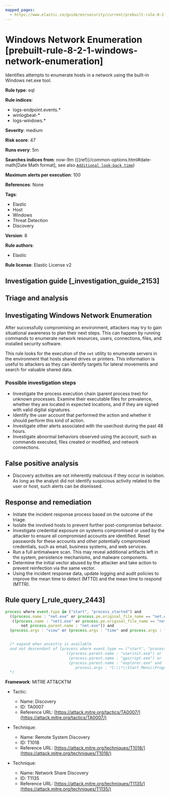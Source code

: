 ```yaml
---
mapped_pages:
  - https://www.elastic.co/guide/en/security/current/prebuilt-rule-8-2-1-windows-network-enumeration.html
---
```


# Windows Network Enumeration [prebuilt-rule-8-2-1-windows-network-enumeration]

Identifies attempts to enumerate hosts in a network using the built-in Windows net.exe tool.

**Rule type**: eql

**Rule indices**:

* logs-endpoint.events.*
* winlogbeat-*
* logs-windows.*

**Severity**: medium

**Risk score**: 47

**Runs every**: 5m

**Searches indices from**: now-9m ({{ref}}/common-options.html#date-math[Date Math format], see also [`Additional look-back time`](docs-content://solutions/security/detect-and-alert/create-detection-rule.md#rule-schedule))

**Maximum alerts per execution**: 100

**References**: None

**Tags**:

* Elastic
* Host
* Windows
* Threat Detection
* Discovery

**Version**: 8

**Rule authors**:

* Elastic

**Rule license**: Elastic License v2

## Investigation guide [_investigation_guide_2153]

## Triage and analysis

## Investigating Windows Network Enumeration

After successfully compromising an environment, attackers may try to gain situational awareness to plan their next steps.
This can happen by running commands to enumerate network resources, users, connections, files, and installed security
software.

This rule looks for the execution of the `net` utility to enumerate servers in the environment that hosts shared drives
or printers. This information is useful to attackers as they can identify targets for lateral movements and search for
valuable shared data.

### Possible investigation steps

- Investigate the process execution chain (parent process tree) for unknown processes. Examine their executable files
for prevalence, whether they are located in expected locations, and if they are signed with valid digital signatures.
- Identify the user account that performed the action and whether it should perform this kind of action.
- Investigate other alerts associated with the user/host during the past 48 hours.
- Investigate abnormal behaviors observed using the account, such as commands executed, files created or modified, and
network connections.

## False positive analysis

- Discovery activities are not inherently malicious if they occur in isolation. As long as the analyst did not identify
suspicious activity related to the user or host, such alerts can be dismissed.

## Response and remediation

- Initiate the incident response process based on the outcome of the triage.
- Isolate the involved hosts to prevent further post-compromise behavior.
- Investigate credential exposure on systems compromised or used by the attacker to ensure all compromised accounts are
identified. Reset passwords for these accounts and other potentially compromised credentials, such as email, business
systems, and web services.
- Run a full antimalware scan. This may reveal additional artifacts left in the system, persistence mechanisms, and
malware components.
- Determine the initial vector abused by the attacker and take action to prevent reinfection via the same vector.
- Using the incident response data, update logging and audit policies to improve the mean time to detect (MTTD) and the
mean time to respond (MTTR).

## Rule query [_rule_query_2443]

```js
process where event.type in ("start", "process_started") and
  ((process.name : "net.exe" or process.pe.original_file_name == "net.exe") or
   ((process.name : "net1.exe" or process.pe.original_file_name == "net1.exe") and
       not process.parent.name : "net.exe")) and
  (process.args : "view" or (process.args : "time" and process.args : "\\\\*"))


  /* expand when ancestry is available
  and not descendant of [process where event.type == ("start", "process_started") and process.name : "cmd.exe" and
                           ((process.parent.name : "userinit.exe") or
                            (process.parent.name : "gpscript.exe") or
                            (process.parent.name : "explorer.exe" and
                               process.args : "C:\\*\\Start Menu\\Programs\\Startup\\*.bat*"))]
  */
```

**Framework**: MITRE ATT&CKTM

* Tactic:

    * Name: Discovery
    * ID: TA0007
    * Reference URL: [https://attack.mitre.org/tactics/TA0007/](https://attack.mitre.org/tactics/TA0007/)

* Technique:

    * Name: Remote System Discovery
    * ID: T1018
    * Reference URL: [https://attack.mitre.org/techniques/T1018/](https://attack.mitre.org/techniques/T1018/)

* Technique:

    * Name: Network Share Discovery
    * ID: T1135
    * Reference URL: [https://attack.mitre.org/techniques/T1135/](https://attack.mitre.org/techniques/T1135/)



